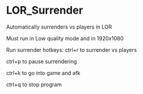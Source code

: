 # LOR_Surrender
Automatically surrenders vs players in LOR

Must run in Low quality mode and in 1920x1080

Run surrender
hotkeys:
ctrl+r to surrender vs players

ctrl+p to pause surrendering

ctrl+k to go into game and afk

ctrl+q to stop program
